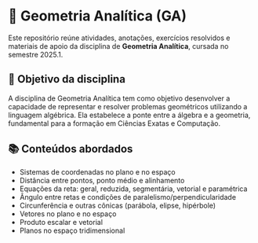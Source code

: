 # 📐 Geometria Analítica (GA)

Este repositório reúne atividades, anotações, exercícios resolvidos e materiais de apoio da disciplina de **Geometria Analítica**, cursada no semestre 2025.1.

## 🎯 Objetivo da disciplina
A disciplina de Geometria Analítica tem como objetivo desenvolver a capacidade de representar e resolver problemas geométricos utilizando a linguagem algébrica. Ela estabelece a ponte entre a álgebra e a geometria, fundamental para a formação em Ciências Exatas e Computação.

## 📚 Conteúdos abordados
- Sistemas de coordenadas no plano e no espaço
- Distância entre pontos, ponto médio e alinhamento
- Equações da reta: geral, reduzida, segmentária, vetorial e paramétrica
- Ângulo entre retas e condições de paralelismo/perpendicularidade
- Circunferência e outras cônicas (parábola, elipse, hipérbole)
- Vetores no plano e no espaço
- Produto escalar e vetorial
- Planos no espaço tridimensional

